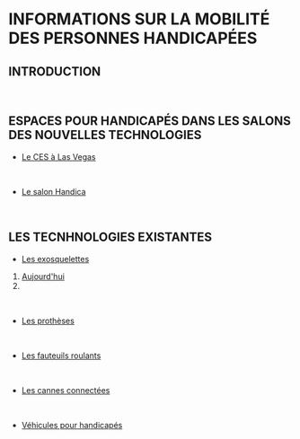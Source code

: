# INFORMATIONS SUR LA MOBILITÉ DES PERSONNES HANDICAPÉES

## INTRODUCTION

<br/>

## ESPACES POUR HANDICAPÉS DANS LES SALONS DES NOUVELLES TECHNOLOGIES
* [Le CES à Las Vegas](ces.md)

<br/>

* [Le salon Handica](handica.md) 

<br/>

## LES TECNHNOLOGIES EXISTANTES

- [Les exosquelettes](exosquelette.md)
1. [Aujourd'hui](exoprésent.md)
2.
<br/>

- [Les prothèses](prothèse.md)

<br/>

- [Les fauteuils roulants](fauteuilroulant.md)

<br/>

- [Les cannes connectées](canneconnectée.md)

<br/>

- [Véhicules pour handicapés](véhicules.md) 

